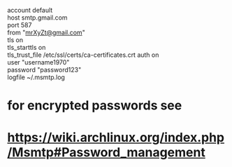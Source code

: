 account default              
host smtp.gmail.com          
port 587                     
from "mrXyZt@gmail.com"   
tls on                       
tls_starttls on              
tls_trust_file /etc/ssl/certs/ca-certificates.crt
auth on                     
user "username1970"       
password "password123"       
logfile ~/.msmtp.log
# for encrypted passwords see
# https://wiki.archlinux.org/index.php/Msmtp#Password_management

